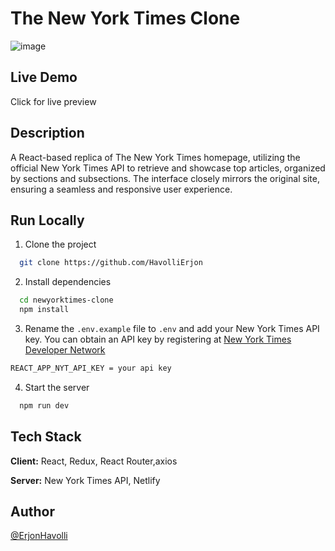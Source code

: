 

# The New York Times Clone

![image](https://github.com/user-attachments/assets/234fed2c-1392-442e-8fca-8471f3441441)

## Live Demo

Click  for live preview

## Description

A React-based replica of The New York Times homepage, utilizing the official New York Times API to retrieve and showcase top articles, organized by sections and subsections. The interface closely mirrors the original site, ensuring a seamless and responsive user experience.



## Run Locally

1. Clone the project

```bash
  git clone https://github.com/HavolliErjon
```

2. Install dependencies

```bash
  cd newyorktimes-clone
  npm install
```

3. Rename the `.env.example` file to `.env` and add your New York Times API key.
   You can obtain an API key by registering at [New York Times Developer Network](https://developer.nytimes.com/get-started)

```bash
REACT_APP_NYT_API_KEY = your api key
```

4. Start the server

```bash
  npm run dev
```

## Tech Stack

**Client:** React, Redux, React Router,axios

**Server:** New York Times API, Netlify

## Author

[@ErjonHavolli](https://github.com/HavolliErjon)

